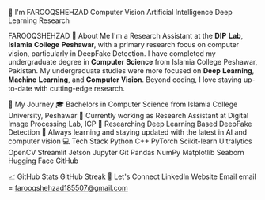 👋 I'm FAROOQSHEHZAD
Computer Vision Artificial Intelligence Deep Learning Research

FAROOQSHEHZAD
🚀 About Me
I'm a Research Assistant at the 𝐃𝐈𝐏 𝐋𝐚𝐛, 𝐈𝐬𝐥𝐚𝐦𝐢𝐚 𝐂𝐨𝐥𝐥𝐞𝐠𝐞 𝐏𝐞𝐬𝐡𝐚𝐰𝐚𝐫, with a primary research focus on computer vision, particularly in DeepFake Detection. I have completed my undergraduate degree in 𝐂𝐨𝐦𝐩𝐮𝐭𝐞𝐫 𝐒𝐜𝐢𝐞𝐧𝐜𝐞 from Islamia College Peshawar, Pakistan. My undergraduate studies were more focused on 𝐃𝐞𝐞𝐩 𝐋𝐞𝐚𝐫𝐧𝐢𝐧𝐠, 𝐌𝐚𝐜𝐡𝐢𝐧𝐞 𝐋𝐞𝐚𝐫𝐧𝐢𝐧𝐠, and 𝐂𝐨𝐦𝐩𝐮𝐭𝐞𝐫 𝐕𝐢𝐬𝐢𝐨𝐧. Beyond coding, I love staying up-to-date with cutting-edge research.

🔭 My Journey
🎓 Bachelors in Computer Science from Islamia College University, Peshawar
💼 Currently working as Research Assistant at Digital Image Processing Lab, ICP
🔭 Researching Deep Learning Based DeepFake Detection
🌱 Always learning and staying updated with the latest in AI and computer vision
💻 Tech Stack
Python C++ PyTorch Scikit-learn Ultralytics OpenCV Streamlit Jetson Jupyter Git Pandas NumPy Matplotlib Seaborn Hugging Face GitHub

📈 GitHub Stats
 GitHub Streak
🤝 Let's Connect
LinkedIn Website Email
email = farooqshehzad185507@gmail.com 
